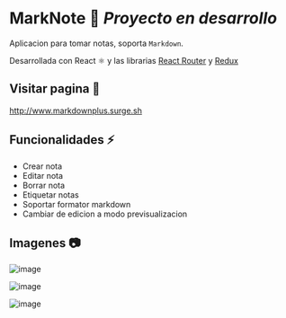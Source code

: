 # MarkNote 📑 ***Proyecto en desarrollo***

Aplicacion para tomar notas, soporta `Markdown`.

Desarrollada con React ⚛️ y las librarias [React Router](https://reactrouter.com/en/main) y [Redux](https://redux.js.org)

## Visitar pagina 👀
http://www.markdownplus.surge.sh

## Funcionalidades ⚡
- Crear nota
- Editar nota
- Borrar nota
- Etiquetar notas
- Soportar formator markdown
- Cambiar de edicion a modo previsualizacion

## Imagenes 📷
![image](https://github.com/PabloPoder/MarkNote/assets/50326883/8091eb50-5fbe-4ad5-a720-2297543dc630)

![image](https://github.com/PabloPoder/MarkNote/assets/50326883/24332dd5-ca1a-4955-bd4b-d32cd241e488)

![image](https://github.com/PabloPoder/MarkNote/assets/50326883/a7d8bba6-4bd8-472b-849b-3abfb2d7ad19)
